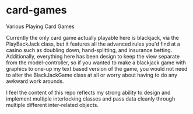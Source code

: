 # card-games
Various Playing Card Games

Currently the only card game actually playable here is blackjack, via the PlayBackJack class, but it features all the advanced rules you'd find at a casino such as doubling down, 
hand-splitting, and insurance betting.
Additionally, everything here has been design to keep the view separate from the model-controller, so if you wanted to make a blackjack game with graphics to one-up my text based
version of the game, you would not need to alter the BlackJackGame class at all or worry about having to do any awkward work arounds. 

I feel the content of this repo reflects my strong ability to design and implement multiple interlocking classes and pass data cleanly through multiple different inter-related objects.
